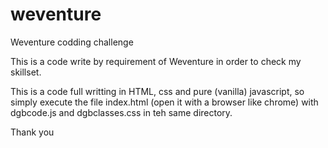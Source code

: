 # weventure
Weventure codding challenge

This is a code write by requirement of Weventure in order to check my skillset.

This is a code full writting in HTML, css and pure (vanilla) javascript, so simply execute the file index.html (open it with a browser like chrome) with dgbcode.js and dgbclasses.css in teh same directory.

Thank you

